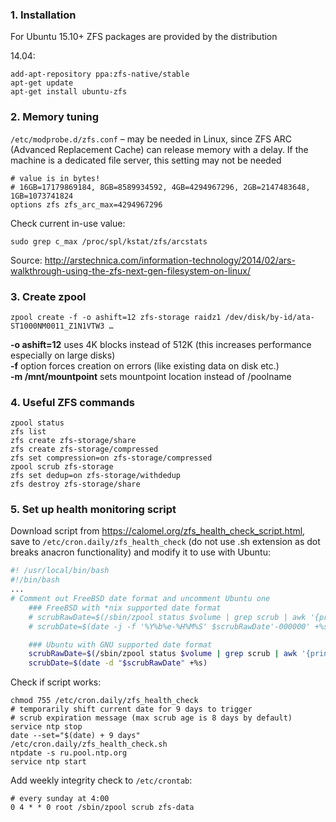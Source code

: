 ### 1. Installation
For Ubuntu 15.10+ ZFS packages are provided by the distribution

14.04:
```
add-apt-repository ppa:zfs-native/stable
apt-get update
apt-get install ubuntu-zfs
```

### 2. Memory tuning
`/etc/modprobe.d/zfs.conf` – may be needed in Linux, since ZFS ARC (Advanced Replacement Cache) can release memory with a delay. If the machine is a dedicated file server, this setting may not be needed
```
# value is in bytes!
# 16GB=17179869184, 8GB=8589934592, 4GB=4294967296, 2GB=2147483648, 1GB=1073741824
options zfs zfs_arc_max=4294967296
```
Check current in-use value:
```
sudo grep c_max /proc/spl/kstat/zfs/arcstats
```
Source: http://arstechnica.com/information-technology/2014/02/ars-walkthrough-using-the-zfs-next-gen-filesystem-on-linux/

### 3. Create zpool
```
zpool create -f -o ashift=12 zfs-storage raidz1 /dev/disk/by-id/ata-ST1000NM0011_Z1N1VTW3 …
```
**-o ashift=12** uses 4K blocks instead of 512K (this increases performance especially on large disks)  
**-f** option forces creation on errors (like existing data on disk etc.)  
**-m /mnt/mountpoint** sets mountpoint location instead of /poolname  
### 4. Useful ZFS commands
```
zpool status
zfs list
zfs create zfs-storage/share
zfs create zfs-storage/compressed
zfs set compression=on zfs-storage/compressed
zpool scrub zfs-storage
zfs set dedup=on zfs-storage/withdedup
zfs destroy zfs-storage/share
```
### 5. Set up health monitoring script
Download script from https://calomel.org/zfs_health_check_script.html, save to `/etc/cron.daily/zfs_health_check` (do not use .sh extension as dot breaks anacron functionality) and modify it to use with Ubuntu:
```bash
#! /usr/local/bin/bash
#!/bin/bash
...
# Comment out FreeBSD date format and uncomment Ubuntu one
    ### FreeBSD with *nix supported date format
    # scrubRawDate=$(/sbin/zpool status $volume | grep scrub | awk '{print $15 $12 $13}')
    # scrubDate=$(date -j -f '%Y%b%e-%H%M%S' $scrubRawDate'-000000' +%s)

    ### Ubuntu with GNU supported date format
    scrubRawDate=$(/sbin/zpool status $volume | grep scrub | awk '{print $11" "$12" " $13" " $14" "$15}')
    scrubDate=$(date -d "$scrubRawDate" +%s)
```
Check if script works:
```shell
chmod 755 /etc/cron.daily/zfs_health_check
# temporarily shift current date for 9 days to trigger
# scrub expiration message (max scrub age is 8 days by default)
service ntp stop
date --set="$(date) + 9 days"
/etc/cron.daily/zfs_health_check.sh
ntpdate -s ru.pool.ntp.org
service ntp start
```
Add weekly integrity check to `/etc/crontab`:
```
# every sunday at 4:00
0 4 * * 0 root /sbin/zpool scrub zfs-data
```
